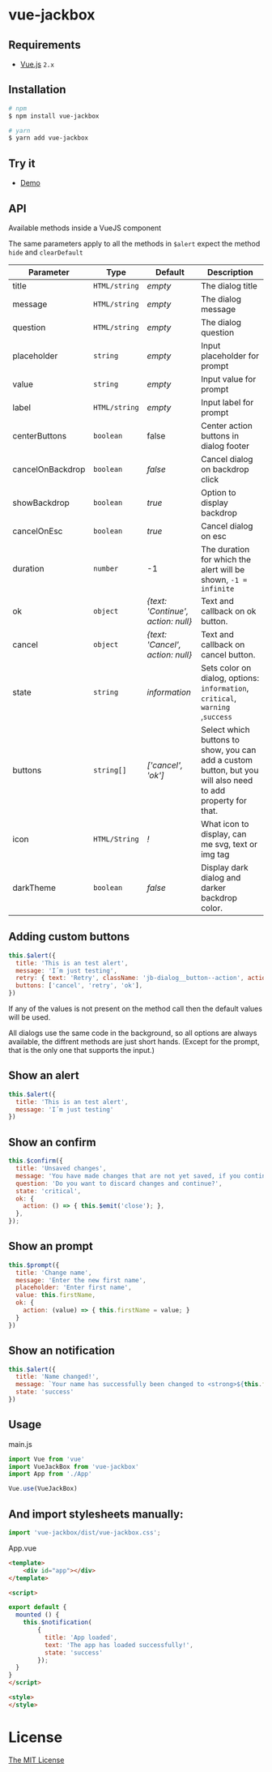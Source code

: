 # vue-jackbox

## Requirements
- [Vue.js](https://github.com/vuejs/vue) `2.x`  

## Installation
```bash
# npm
$ npm install vue-jackbox

# yarn
$ yarn add vue-jackbox
```

## Try it
- [Demo](https://ja1984.github.io/vue-jackbox/)

## API

Available methods inside a VueJS component

The same parameters apply to all the methods in `$alert` expect the method `hide` and `clearDefault`

Parameter | Type |Default| Description
--------- | ---- | ------|-----------
title | `HTML/string` | _empty_ | The dialog title
message | `HTML/string` | _empty_ | The dialog message
question | `HTML/string` | _empty_ | The dialog question
placeholder | `string` | _empty_ | Input placeholder for prompt
value | `string` | _empty_ | Input value for prompt
label | `HTML/string` | _empty_ | Input label for prompt
centerButtons | `boolean` | false | Center action buttons in dialog footer
cancelOnBackdrop | `boolean` | _false_ | Cancel dialog on backdrop click
showBackdrop | `boolean` | _true_ | Option to display backdrop
cancelOnEsc | `boolean` | _true_ | Cancel dialog on esc
duration | `number` | -1 | The duration for which the alert will be shown, `-1 = infinite`
ok | `object` | _{text: 'Continue', action: null}_ | Text and callback on ok button.
cancel | `object` | _{text: 'Cancel', action: null}_ | Text and callback on cancel button.
state | `string` | _information_ | Sets color on dialog, options: `information`, `critical`, `warning` ,`success`
buttons | `string[]` | _['cancel', 'ok']_ | Select which buttons to show, you can add a custom button, but you will also need to add property for that.
icon | `HTML/String` | _!_ | What icon to display, can me svg, text or img tag
darkTheme | `boolean` | _false_ | Display dark dialog and darker backdrop color.



## Adding custom buttons
```javascript
this.$alert({
  title: 'This is an test alert',
  message: 'I´m just testing',
  retry: { text: 'Retry', className: 'jb-dialog__button--action', action: () => { this.doRetry(); } },
  buttons: ['cancel', 'retry', 'ok'],
})
```

If any of the values is not present on the method call then the default values will be used.

All dialogs use the same code in the background, so all options are always available, the diffrent methods are just short hands. (Except for the prompt, that is the only one that supports the input.)

## Show an alert
```javascript
this.$alert({
  title: 'This is an test alert',
  message: 'I´m just testing'
})
```
## Show an confirm
```javascript
this.$confirm({
  title: 'Unsaved changes',
  message: 'You have made changes that are not yet saved, if you continue these will get lost.',
  question: 'Do you want to discard changes and continue?',
  state: 'critical',
  ok: {
    action: () => { this.$emit('close'); },
  },
});
```
## Show an prompt
```javascript
this.$prompt({
  title: 'Change name',
  message: 'Enter the new first name',
  placeholder: 'Enter first name',
  value: this.firstName,
  ok: {
    action: (value) => { this.firstName = value; }
  }
})
```
## Show an notification
```javascript
this.$alert({
  title: 'Name changed!',
  message: `Your name has successfully been changed to <strong>${this.firstName}</strong>`,
  state: 'success'
})
```

## Usage

main.js

```javascript
import Vue from 'vue'
import VueJackBox from 'vue-jackbox'
import App from './App'

Vue.use(VueJackBox)
```
## And import stylesheets manually:
```javascript
import 'vue-jackbox/dist/vue-jackbox.css';
```
App.vue

```html
<template>
    <div id="app"></div>
</template>

<script>

export default {
  mounted () {
    this.$notification(
        {
          title: 'App loaded',
          text: 'The app has loaded successfully!',
          state: 'success'
        });
  }
}
</script>

<style>
</style>
```

# License

[The MIT License](http://opensource.org/licenses/MIT)